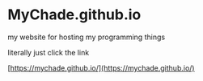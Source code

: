 # MyChade.github.io
my website for hosting my programming things

literally just click the link

[https://mychade.github.io/](https://mychade.github.io/)
